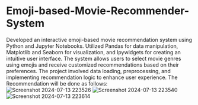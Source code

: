 # Emoji-based-Movie-Recommender-System
Developed an interactive emoji-based movie recommendation system using Python and Jupyter Notebooks. Utilized Pandas for data manipulation, Matplotlib and Seaborn for visualization, and Ipywidgets for creating an intuitive user interface. The system allows users to select movie genres using emojis and receive customized recommendations based on their preferences. The project involved data loading, preprocessing, and implementing recommendation logic to enhance user experience. 
The Recommendation will be done as follows:
![Screenshot 2024-07-13 223526](https://github.com/user-attachments/assets/9c3dbb10-44d4-41d3-86bf-e7c707abe7e3)
![Screenshot 2024-07-13 223540](https://github.com/user-attachments/assets/f9def701-5820-49ab-b9ab-c44633716be3)
![Screenshot 2024-07-13 223614](https://github.com/user-attachments/assets/fc6a0914-7f4b-4c30-a22d-b4770f27eb7b)


